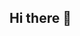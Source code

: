 ## Hi there 👋

<!--
**JRua89/Jrua89** is a ✨ _special_ ✨ repository because its `README.md` (this file) appears on your GitHub profile.

Here are some ideas to get you started:

🔭 I’m currently working on building applications and exploring new projects on GitHub.
🌱 I’m currently learning more about [specific technology, e.g., web development, machine learning, etc.].
👯 I’m looking to collaborate on interesting open-source projects or new technologies.
🤔 I’m looking for help with [specific problem or topic you're exploring].
💬 Ask me about coding, app development, or anything related to technology!
📫 How to reach me: [Your preferred contact method].
⚡ Fun fact: I enjoy learning new programming languages and optimizing code for efficiency.
-->
